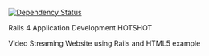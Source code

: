 [![Dependency Status](https://gemnasium.com/Kosmas/radh9.svg)](https://gemnasium.com/Kosmas/radh9)

Rails 4 Application Development HOTSHOT

Video Streaming Website using Rails and HTML5 example
